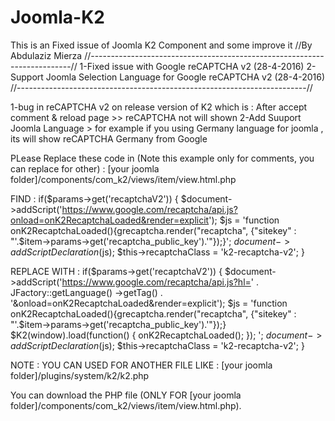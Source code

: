 # Joomla-K2
This is an Fixed issue of Joomla K2 Component and some improve it
//By Abdulaziz Mierza
//-------------------------------------------------------------------------//
1-Fixed issue with  Google reCAPTCHA v2 (28-4-2016)
2-Support Joomla Selection Language for  Google reCAPTCHA v2 (28-4-2016)
//------------------------------------------------------------------------//

1-bug in reCAPTCHA v2 on release version of K2 which is :
After accept comment & reload page >> reCAPTCHA not will shown
2-Add Suuport Joomla Language > for example if you using Germany language for joomla , its will show reCAPTCHA Germany from Google

PLease Replace these code in (Note this example only for comments, you can replace for other) :
[your joomla folder]/components/com_k2/views/item/view.html.php

FIND :
						if($params->get('recaptchaV2')) {
							$document->addScript('https://www.google.com/recaptcha/api.js?onload=onK2RecaptchaLoaded&render=explicit');
							$js = 'function onK2RecaptchaLoaded(){grecaptcha.render("recaptcha", {"sitekey" : "'.$item->params->get('recaptcha_public_key').'"});}';
							$document->addScriptDeclaration($js);
							$this->recaptchaClass = 'k2-recaptcha-v2';
						}


REPLACE WITH :
  						if($params->get('recaptchaV2')) {
							$document->addScript('https://www.google.com/recaptcha/api.js?hl=' . JFactory::getLanguage()
						->getTag() . '&onload=onK2RecaptchaLoaded&render=explicit');
							$js = 'function onK2RecaptchaLoaded(){grecaptcha.render("recaptcha", {"sitekey" : "'.$item->params->get('recaptcha_public_key').'"});}
							$K2(window).load(function() {
								onK2RecaptchaLoaded();
							});
							';
							$document->addScriptDeclaration($js);
							$this->recaptchaClass = 'k2-recaptcha-v2';
						}

NOTE :
YOU CAN USED FOR ANOTHER FILE LIKE : [your joomla folder]/plugins/system/k2/k2.php

You can download the PHP file (ONLY FOR [your joomla folder]/components/com_k2/views/item/view.html.php).

